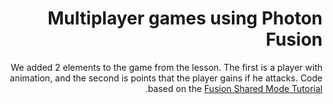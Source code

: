 <div dir='rtl' lang='he'>

# Multiplayer games using Photon Fusion

We added 2 elements to the game from the lesson. The first is a player with animation, and the second is points that the player gains if he attacks.
Code based on the [Fusion Shared Mode Tutorial](https://doc.photonengine.com/fusion/current/tutorials/shared-mode-basics/overview).



</div>
